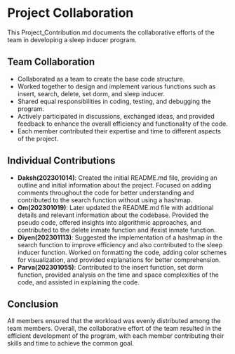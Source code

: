 # Project Collaboration

This Project_Contribution.md documents the collaborative efforts of the team in developing a sleep inducer program. 

## Team Collaboration

- Collaborated as a team to create the base code structure.
- Worked together to design and implement various functions such as insert, search, delete, set dorm, and sleep inducer.
- Shared equal responsibilities in coding, testing, and debugging the program.
- Actively participated in discussions, exchanged ideas, and provided feedback to enhance the overall efficiency and functionality of the code.
- Each member contributed their expertise and time to different aspects of the project.

## Individual Contributions

- **Daksh(202301014)**: Created the initial README.md file, providing an outline and initial information about the project. Focused on adding comments throughout the code for better understanding and contributed to the search function without using a hashmap.
- **Om(202301019)**: Later updated the README.md file with additional details and relevant information about the codebase. Provided the pseudo code, offered insights into algorithmic approaches, and contributed to the delete inmate function and ifexist inmate function.
- **Diyen(202301113)**: Suggested the implementation of a hashmap in the search function to improve efficiency and also contributed to the sleep inducer function. Worked on formatting the code, adding color schemes for visualization, and provided explanations for better comprehension.
- **Parva(202301055)**: Contributed to the insert function, set dorm function, provided analysis on the time and space complexities of the code, and assisted in explaining the code.
  
## Conclusion

All members ensured that the workload was evenly distributed among the team members. Overall, the collaborative effort of the team resulted in the efficient development of the program, with each member contributing their skills and time to achieve the common goal.
